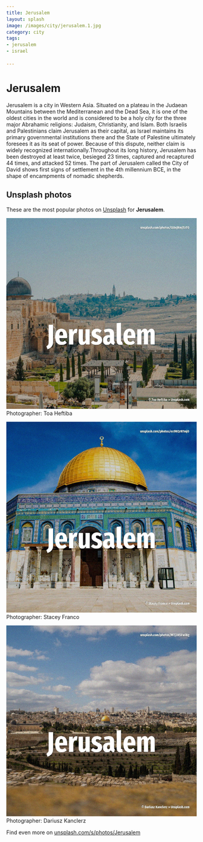 ```yaml
---
title: Jerusalem
layout: splash
image: /images/city/jerusalem.1.jpg
category: city
tags:
- jerusalem
- israel

---
```

# Jerusalem

Jerusalem  is a city in Western Asia. Situated on a plateau in the Judaean Mountains between the Mediterranean and the Dead Sea, it is  one of the oldest cities in the world and is considered to be a holy city for the three major  Abrahamic religions: Judaism, Christianity, and Islam. Both Israelis and Palestinians claim Jerusalem as their capital, as Israel maintains its primary  governmental institutions there and the State of Palestine ultimately foresees it as its seat of  power. Because of this dispute, neither claim is widely recognized internationally.Throughout its long  history, Jerusalem has been destroyed at least twice, besieged 23 times, captured and recaptured 44  times, and attacked 52 times. The part of Jerusalem called the City of David shows first signs of settlement in the 4th  millennium BCE, in the shape of encampments of nomadic shepherds. 

 
## Unsplash photos
These are the most popular photos on [Unsplash](https://unsplash.com) for **Jerusalem**.
 
![Jerusalem](/images/city/jerusalem.1.jpg)
Photographer:  Toa Heftiba
 
![Jerusalem](/images/city/jerusalem.2.jpg)
Photographer:  Stacey Franco
 
![Jerusalem](/images/city/jerusalem.3.jpg)
Photographer:  Dariusz Kanclerz
 
Find even more on [unsplash.com/s/photos/Jerusalem](https://unsplash.com/s/photos/Jerusalem)
 
